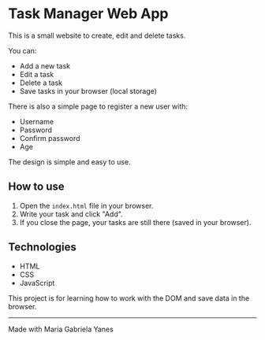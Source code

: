 # Task Manager Web App

This is a small website to create, edit and delete tasks.

You can:

- Add a new task
- Edit a task
- Delete a task
- Save tasks in your browser (local storage)

There is also a simple page to register a new user with:

- Username
- Password
- Confirm password
- Age

The design is simple and easy to use.

## How to use

1. Open the `index.html` file in your browser.
2. Write your task and click "Add".
3. If you close the page, your tasks are still there (saved in your browser).

## Technologies

- HTML
- CSS
- JavaScript

This project is for learning how to work with the DOM and save data in the browser.

---

Made with Maria Gabriela Yanes
